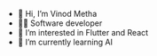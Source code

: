 - 👋 Hi, I’m Vinod Metha
- 👨‍💻 Software developer
- 👀 I’m interested in Flutter and React
- 🌱 I’m currently learning AI


<!---
vinod-metha06/vinod-metha06 is a ✨ special ✨ repository because its `README.md` (this file) appears on your GitHub profile.
You can click the Preview link to take a look at your changes.
--->
